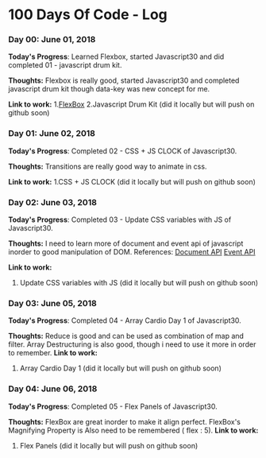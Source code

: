 # 100 Days Of Code - Log

### Day 00: June 01, 2018

**Today's Progress**: Learned Flexbox, started Javascript30 and did completed 01 - javascript drum kit.

**Thoughts:** Flexbox is really good, started Javascript30 and completed javascript drum kit though data-key was new concept for me.

**Link to work:** 
1.[FlexBox](https://flexboxfroggy.com/)
2.Javascript Drum Kit (did it locally but will push on github soon)

### Day 01: June 02, 2018

**Today's Progress**: Completed 02 - CSS + JS CLOCK of Javascript30.

**Thoughts:** Transitions are really good way to animate in css.

**Link to work:** 
1.CSS + JS CLOCK (did it locally but will push on github soon)

### Day 02: June 03, 2018

**Today's Progress**: Completed 03 - Update CSS variables with JS of Javascript30.

**Thoughts:** I need to learn more of document and event api of javascript inorder to good manipulation of DOM. References: [Document API](https://developer.mozilla.org/en-US/docs/Web/API/Document) [Event API](https://developer.mozilla.org/en-US/docs/Web/Events)

**Link to work:** 
1. Update CSS variables with JS (did it locally but will push on github soon)

### Day 03: June 05, 2018

**Today's Progress**: Completed 04 - Array Cardio Day 1 of Javascript30.

**Thoughts:** Reduce is good and can be used as combination of map and filter. Array Destructuring is also good, though i need to use it more in order to remember.
**Link to work:** 
1. Array Cardio Day 1 (did it locally but will push on github soon)

### Day 04: June 06, 2018

**Today's Progress**: Completed 05 - Flex Panels of Javascript30.

**Thoughts:** FlexBox are great inorder to make it align perfect. FlexBox's Magnifying Property is Also need to be remembered ( flex : 5).
**Link to work:** 
1. Flex Panels (did it locally but will push on github soon)
